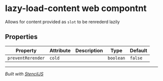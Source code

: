 # lazy-load-content web compontnt
Allows for content provided as `slot` to be renrederd lazily


## Properties

| Property          | Attribute | Description | Type      | Default |
| ----------------- | --------- | ----------- | --------- | ------- |
| `preventRerender` | `cold`    |             | `boolean` | `false` |


----------------------------------------------

*Built with [StencilJS](https://stenciljs.com/)*
